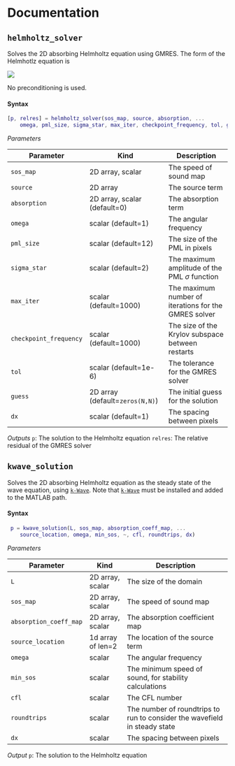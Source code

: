 # Documentation

## `helmholtz_solver`

Solves the 2D absorbing Helmholtz equation using GMRES. The form of the Helmhotlz equation is

<img src="https://render.githubusercontent.com/render/math?math=\left[ \nabla^2 %2B \left(\frac{(1 %2B i\alpha)\omega}{c_0}\right)^2\right]p(x) = s(x)">


No preconditioning is used.

#### Syntax
```matlab
[p, relres] = helmholtz_solver(sos_map, source, absorption, ...
    omega, pml_size, sigma_star, max_iter, checkpoint_frequency, tol, guess, dx)
```

*Parameters*

|  Parameter | Kind | Description |
|---|---| --- |
| `sos_map` | 2D array, scalar | The speed of sound map |
| `source` | 2D array | The source term |
| `absorption` | 2D array, scalar (default=0) | The absorption term |
| `omega` | scalar (default=1) | The angular frequency |
| `pml_size`| scalar (default=12) | The size of the PML in pixels |
| `sigma_star` | scalar (default=2) | The maximum amplitude of the PML $\sigma$ function |
| `max_iter` | scalar (default=1000) | The maximum number of iterations for the GMRES solver |
| `checkpoint_frequency` | scalar (default=1000) | The size of the Krylov subspace between restarts |
| `tol` | scalar (default=1e-6) | The tolerance for the GMRES solver |
| `guess` | 2D array (default=`zeros(N,N)`) | The initial guess for the solution |
| `dx` | scalar (default=1) | The spacing between pixels |

*Outputs*
`p`: The solution to the Helmholtz equation
`relres`: The relative residual of the GMRES solver

## `kwave_solution`

Solves the 2D absorbing Helmholtz equation as the steady state of the wave equation, using [`k-Wave`](http://www.k-wave.org/). Note that [`k-Wave`](http://www.k-wave.org/) must be installed and added to the MATLAB path.

#### Syntax
```matlab
 p = kwave_solution(L, sos_map, absorption_coeff_map, ...
    source_location, omega, min_sos, ~, cfl, roundtrips, dx)
```

*Parameters*

|  Parameter | Kind | Description |
|---|---| --- |
| `L` | 2D array, scalar | The size of the domain |
| `sos_map` | 2D array, scalar | The speed of sound map |
| `absorption_coeff_map` | 2D array, scalar | The absorption coefficient map |
| `source_location` | 1d array of len=2 | The location of the source term |
| `omega` | scalar | The angular frequency |
| `min_sos` | scalar | The minimum speed of sound, for stability calculations |
| `cfl` | scalar  | The CFL number |
| `roundtrips` | scalar | The number of roundtrips to run to consider the wavefield in steady state |
| `dx` | scalar | The spacing between pixels |

*Output*
`p`: The solution to the Helmholtz equation